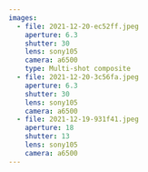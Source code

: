 ```yaml
---
images:
  - file: 2021-12-20-ec52ff.jpeg
    aperture: 6.3
    shutter: 30
    lens: sony105
    camera: a6500
    type: Multi-shot composite
  - file: 2021-12-20-3c56fa.jpeg
    aperture: 6.3
    shutter: 30
    lens: sony105
    camera: a6500
  - file: 2021-12-19-931f41.jpeg
    aperture: 18
    shutter: 13
    lens: sony105
    camera: a6500
---
```

